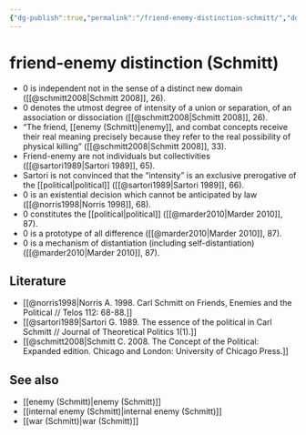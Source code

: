 ```yaml
---
{"dg-publish":true,"permalink":"/friend-enemy-distinction-schmitt/","dgHomeLink":false,"dgPassFrontmatter":false}
---
```


# friend-enemy distinction (Schmitt)
- 0 is independent not in the sense of a distinct new domain ([[@schmitt2008|Schmitt 2008]], 26).
- 0 denotes the utmost degree of intensity of a union or separation, of an association or dissociation ([[@schmitt2008|Schmitt 2008]], 26).
- “The friend, [[enemy (Schmitt)|enemy]], and combat concepts receive their real meaning precisely because they refer to the real possibility of physical killing” ([[@schmitt2008|Schmitt 2008]], 33).
- Friend-enemy are not individuals but collectivities ([[@sartori1989|Sartori 1989]], 65).
- Sartori is not convinced that the “intensity” is an exclusive prerogative of the [[political|political]] ([[@sartori1989|Sartori 1989]], 66).
- 0 is an existential decision which cannot be anticipated by law ([[@norris1998|Norris 1998]], 68).
- 0 constitutes the [[political|political]] ([[@marder2010|Marder 2010]], 87).
- 0 is a prototype of all difference ([[@marder2010|Marder 2010]], 87).
- 0 is a mechanism of distantiation (including self-distantiation) ([[@marder2010|Marder 2010]], 87).


## Literature
- [[@norris1998|Norris A. 1998. Carl Schmitt on Friends, Enemies and the Political // Telos 112: 68-88.]]
- [[@sartori1989|Sartori G. 1989. The essence of the political in Carl Schmitt // Journal of Theoretical Politics 1(1).]]
- [[@schmitt2008|Schmitt C. 2008. The Concept of the Political: Expanded edition. Chicago and London: University of Chicago Press.]]



## See also
- [[enemy (Schmitt)|enemy (Schmitt)]]
- [[internal enemy (Schmitt)|internal enemy (Schmitt)]]
- [[war (Schmitt)|war (Schmitt)]]